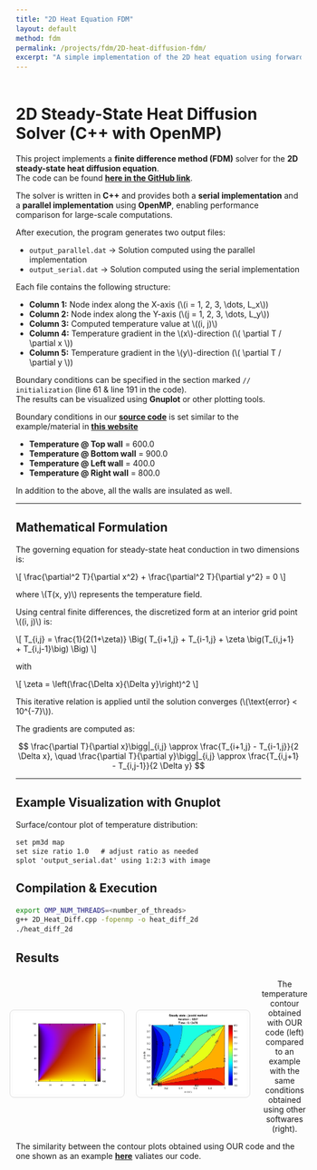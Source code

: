 ```yaml
---
title: "2D Heat Equation FDM"
layout: default
method: fdm
permalink: /projects/fdm/2D-heat-diffusion-fdm/
excerpt: "A simple implementation of the 2D heat equation using forward Euler method."
---
```


<div style="padding-top: 5px;"></div>

# 2D Steady-State Heat Diffusion Solver (C++ with OpenMP)

This project implements a **finite difference method (FDM)** solver for the **2D steady-state heat diffusion equation**.  
The code can be found [**here in the GitHub link**](https://github.com/AdityaJaiswal17/Finite_Difference_Methods/blob/main/2D_HeatDiffusion_FDM/2D_heat_diff.cpp).

The solver is written in **C++** and provides both a **serial implementation** and a **parallel implementation** using **OpenMP**, enabling performance comparison for large-scale computations.  

After execution, the program generates two output files:  
- `output_parallel.dat` → Solution computed using the parallel implementation  
- `output_serial.dat` → Solution computed using the serial implementation  

Each file contains the following structure:  
- **Column 1:** Node index along the X-axis (\\(i = 1, 2, 3, \dots, L_x\\))  
- **Column 2:** Node index along the Y-axis (\\(j = 1, 2, 3, \dots, L_y\\))  
- **Column 3:** Computed temperature value at \\((i, j)\\)  
- **Column 4:** Temperature gradient in the \\(x\\)-direction (\\( \partial T / \partial x \\))  
- **Column 5:** Temperature gradient in the \\(y\\)-direction (\\( \partial T / \partial y \\))  

Boundary conditions can be specified in the section marked `// initialization` (line 61 & line 191 in the code).  
The results can be visualized using **Gnuplot** or other plotting tools.  

Boundary conditions in our [**source code**](https://github.com/AdityaJaiswal17/Finite_Difference_Methods/blob/main/2D_HeatDiffusion_FDM/2D_heat_diff.cpp) is set similar to the example/material in [**this website**](https://skill-lync.com/student-projects/solving-2d-heat-conduction-equation-using-various-iterative-solvers)

- **Temperature @ Top wall** = 600.0
- **Temperature @ Bottom wall** = 900.0
- **Temperature @ Left wall** = 400.0
- **Temperature @ Right wall** = 800.0

In addition to the above, all the walls are insulated as well.


---

## Mathematical Formulation

The governing equation for steady-state heat conduction in two dimensions is:

\\[
\frac{\partial^2 T}{\partial x^2} + \frac{\partial^2 T}{\partial y^2} = 0
\\]

where \\(T(x, y)\\) represents the temperature field.  

Using central finite differences, the discretized form at an interior grid point \\((i, j)\\) is:

\\[
T_{i,j} = \frac{1}{2(1+\zeta)} \Big( T_{i+1,j} + T_{i-1,j} + \zeta \big(T_{i,j+1} + T_{i,j-1}\big) \Big)
\\]

with

\\[
\zeta = \left(\frac{\Delta x}{\Delta y}\right)^2
\\]

This iterative relation is applied until the solution converges (\\(\text{error} < 10^{-7}\\)).  

The gradients are computed as:

$$
\frac{\partial T}{\partial x}\bigg|_{i,j} \approx \frac{T_{i+1,j} - T_{i-1,j}}{2 \Delta x}, \quad
\frac{\partial T}{\partial y}\bigg|_{i,j} \approx \frac{T_{i,j+1} - T_{i,j-1}}{2 \Delta y}
$$

---

## Example Visualization with Gnuplot

Surface/contour plot of temperature distribution:  
```gnuplot
set pm3d map
set size ratio 1.0   # adjust ratio as needed
splot 'output_serial.dat' using 1:2:3 with image
```

## Compilation & Execution
```bash
export OMP_NUM_THREADS=<number_of_threads>
g++ 2D_Heat_Diff.cpp -fopenmp -o heat_diff_2d
./heat_diff_2d
```

## Results

<figure style="display: flex; justify-content: center; gap: 20px; align-items: center;">
  <img src="/images/self_upload/fdm/2D_heat_diffusion_1.png" alt="2D Heat Diffusion Serial" style="width:45%; border:1px solid #ddd; border-radius:8px; padding:5px;">
  <img src="/images/self_upload/fdm/2D_heat_diffusion_2.jpg" alt="2D Heat Diffusion Parallel" style="width:45%; border:1px solid #ddd; border-radius:8px; padding:5px;">
  <figcaption style="text-align:center; margin-top:8px;">
    The temperature contour obtained with OUR code (left) compared to an example with the same conditions obtained using other softwares (right).
  </figcaption>
</figure>

The similarity between the contour plots obtained using OUR code and the one shown as an example [**here**](https://skill-lync.com/student-projects/solving-2d-heat-conduction-equation-using-various-iterative-solvers) valiates our code.
